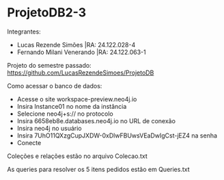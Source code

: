 # ProjetoDB2-3

Integrantes:
- Lucas Rezende Simões      |RA: 24.122.028-4
- Fernando Milani Venerando |RA: 24.122.063-1

Projeto do semestre passado: https://github.com/LucasRezendeSimoes/ProjetoDB

Como acessar o banco de dados:
- Acesse o site workspace-preview.neo4j.io
- Insira Instance01 no nome da instância 
- Selecione neo4j+s:// no protocolo 
- Insira 6658eb8e.databases.neo4j.io no URL de conexão 
- Insira neo4j no usuário
- Insira 7UhO11QXzgCupJXDW-0xDlwFBUwsVEaDwIgCst-jEZ4 na senha
- Conecte

Coleções e relações estão no arquivo Colecao.txt

As queries para resolver os 5 itens pedidos estão em Queries.txt
